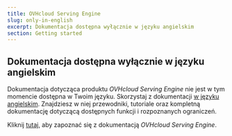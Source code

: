 ```yaml
---
title: OVHcloud Serving Engine
slug: only-in-english
excerpt: Dokumentacja dostępna wyłącznie w języku angielskim
section: Getting started
---
```


## Dokumentacja dostępna wyłącznie w języku angielskim


Dokumentacja dotycząca produktu *OVHcloud Serving Engine* nie jest w tym momencie dostępna w Twoim języku.
Skorzystaj z dokumentacji [w języku angielskim](https://docs.ovh.com/gb/en/serving-engine/).
Znajdziesz w niej przewodniki, tutoriale oraz kompletną dokumentację dotyczącą dostępnych funkcji i rozpoznanych ograniczeń.

Kliknij [tutaj](https://docs.ovh.com/gb/en/serving-engine/), aby zapoznać się z dokumentacją  *OVHcloud Serving Engine*.
